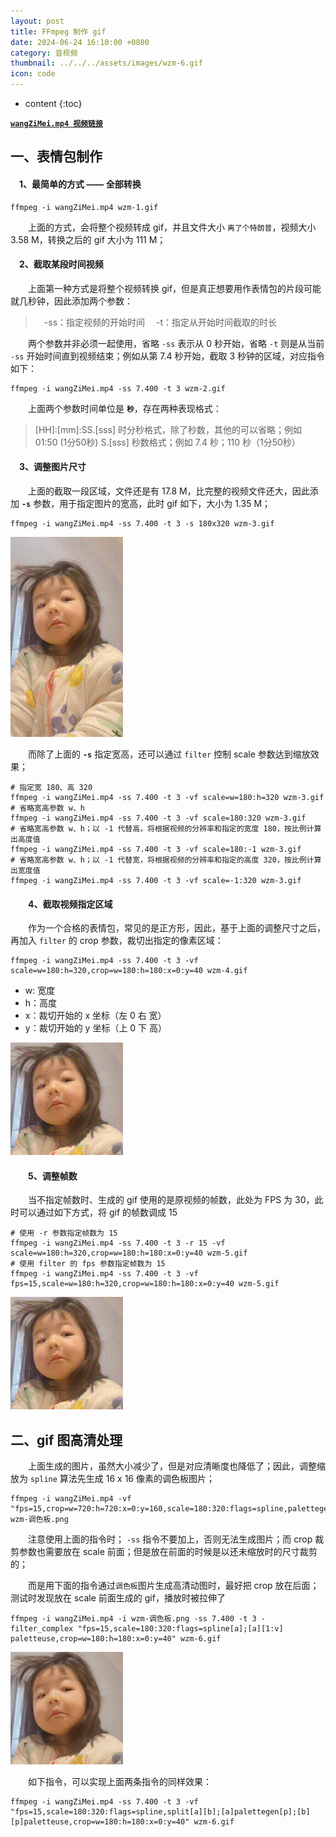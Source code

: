 ```yaml
---
layout: post
title: FFmpeg 制作 gif
date: 2024-06-24 16:10:00 +0800
category: 音视频
thumbnail: ../../../assets/images/wzm-6.gif
icon: code
---
```


* content
{:toc}

[**`wangZiMei.mp4 视频链接`**](../../../assets/videos/wangZiMei.mp4)

## 一、表情包制作

#### &emsp;**1、最简单的方式 —— 全部转换**

~~~shell
ffmpeg -i wangZiMei.mp4 wzm-1.gif
~~~

&emsp;&emsp;上面的方式，会将整个视频转成 gif，并且文件大小 `离了个特朗普`，视频大小 3.58 M，转换之后的 gif 大小为 111 M；

#### &emsp;**2、截取某段时间视频**

&emsp;&emsp;上面第一种方式是将整个视频转换 gif，但是真正想要用作表情包的片段可能就几秒钟，因此添加两个参数：

> &emsp;-ss：指定视频的开始时间
> &emsp;-t：指定从开始时间截取的时长

&emsp;&emsp;两个参数并非必须一起使用，省略 `-ss` 表示从 0 秒开始，省略 `-t` 则是从当前 `-ss` 开始时间直到视频结束；例如从第 7.4 秒开始，截取 3 秒钟的区域，对应指令如下：

~~~shell
ffmpeg -i wangZiMei.mp4 -ss 7.400 -t 3 wzm-2.gif
~~~

&emsp;&emsp;上面两个参数时间单位是 **`秒`**，存在两种表现格式：

> [HH]:[mm]:SS.[sss]    时分秒格式，除了秒数，其他的可以省略；例如 01:50 (1分50秒)
> S.[sss]    秒数格式；例如 7.4 秒；110 秒（1分50秒）

#### &emsp;**3、调整图片尺寸**

&emsp;&emsp;上面的截取一段区域，文件还是有 17.8 M，比完整的视频文件还大，因此添加 **`-s`** 参数，用于指定图片的宽高，此时 gif 如下，大小为 1.35 M；

~~~shell
ffmpeg -i wangZiMei.mp4 -ss 7.400 -t 3 -s 180x320 wzm-3.gif
~~~

![](../../../assets/images/wzm-3.gif)

&emsp;&emsp;而除了上面的 **`-s`** 指定宽高，还可以通过 `filter` 控制 scale 参数达到缩放效果；

~~~shell
# 指定宽 180、高 320
ffmpeg -i wangZiMei.mp4 -ss 7.400 -t 3 -vf scale=w=180:h=320 wzm-3.gif
# 省略宽高参数 w、h
ffmpeg -i wangZiMei.mp4 -ss 7.400 -t 3 -vf scale=180:320 wzm-3.gif
# 省略宽高参数 w、h；以 -1 代替高，将根据视频的分辨率和指定的宽度 180，按比例计算出高度值
ffmpeg -i wangZiMei.mp4 -ss 7.400 -t 3 -vf scale=180:-1 wzm-3.gif
# 省略宽高参数 w、h；以 -1 代替宽，将根据视频的分辨率和指定的高度 320，按比例计算出宽度值
ffmpeg -i wangZiMei.mp4 -ss 7.400 -t 3 -vf scale=-1:320 wzm-3.gif
~~~

#### &emsp;&emsp;**4、截取视频指定区域**

&emsp;&emsp;作为一个合格的表情包，常见的是正方形，因此，基于上面的调整尺寸之后，再加入 `filter` 的 crop 参数，裁切出指定的像素区域：

~~~shell
ffmpeg -i wangZiMei.mp4 -ss 7.400 -t 3 -vf scale=w=180:h=320,crop=w=180:h=180:x=0:y=40 wzm-4.gif
~~~

- w: 宽度
- h：高度
- x：裁切开始的 x 坐标（左 0 右 宽）
- y：裁切开始的 y 坐标（上 0 下 高）

![](../../../assets/images/wzm-4.gif)

#### &emsp;&emsp;**5、调整帧数**

&emsp;&emsp;当不指定帧数时、生成的 gif 使用的是原视频的帧数，此处为 FPS 为 30，此时可以通过如下方式，将 gif 的帧数调成 15

~~~shell
# 使用 -r 参数指定帧数为 15
ffmpeg -i wangZiMei.mp4 -ss 7.400 -t 3 -r 15 -vf scale=w=180:h=320,crop=w=180:h=180:x=0:y=40 wzm-5.gif
# 使用 filter 的 fps 参数指定帧数为 15
ffmpeg -i wangZiMei.mp4 -ss 7.400 -t 3 -vf fps=15,scale=w=180:h=320,crop=w=180:h=180:x=0:y=40 wzm-5.gif
~~~

![](../../../assets/images/wzm-5.gif)


## 二、gif 图高清处理

&emsp;&emsp;上面生成的图片，虽然大小减少了，但是对应清晰度也降低了；因此，调整缩放为 `spline` 算法先生成 16 x 16 像素的调色板图片；

~~~shell
ffmpeg -i wangZiMei.mp4 -vf "fps=15,crop=w=720:h=720:x=0:y=160,scale=180:320:flags=spline,palettegen" wzm-调色板.png
~~~

&emsp;&emsp;注意使用上面的指令时； `-ss` 指令不要加上，否则无法生成图片；而 crop 裁剪参数也需要放在 scale 前面；但是放在前面的时候是以还未缩放时的尺寸裁剪的；

&emsp;&emsp;而是用下面的指令通过`调色板`图片生成高清动图时，最好把 crop 放在后面；测试时发现放在 scale 前面生成的 gif，播放时被拉伸了

~~~shell
ffmpeg -i wangZiMei.mp4 -i wzm-调色板.png -ss 7.400 -t 3 -filter_complex "fps=15,scale=180:320:flags=spline[a];[a][1:v] paletteuse,crop=w=180:h=180:x=0:y=40" wzm-6.gif
~~~

![](../../../assets/images/wzm-6.gif)

&emsp;&emsp;如下指令，可以实现上面两条指令的同样效果：

~~~shell
ffmpeg -i wangZiMei.mp4 -ss 7.400 -t 3 -vf "fps=15,scale=180:320:flags=spline,split[a][b];[a]palettegen[p];[b][p]paletteuse,crop=w=180:h=180:x=0:y=40" wzm-6.gif
~~~